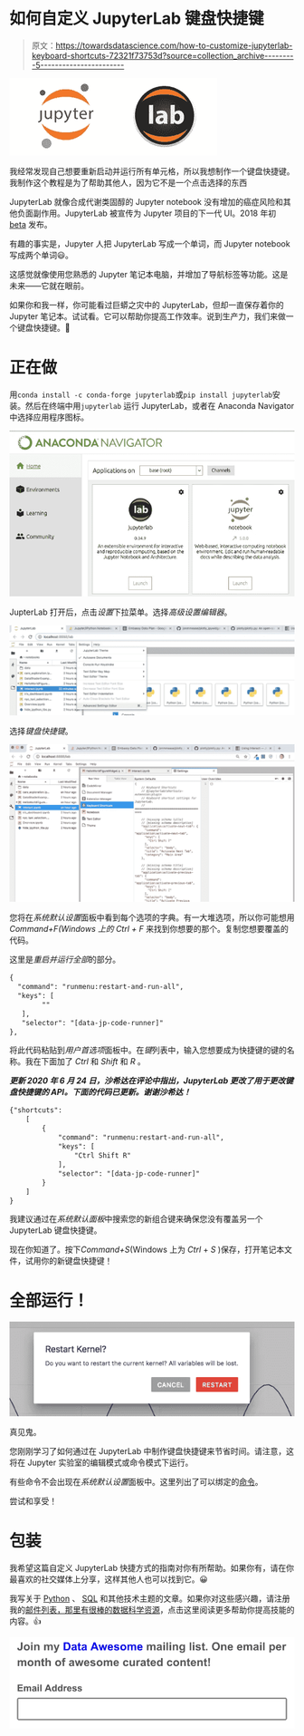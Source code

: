 # 如何自定义 JupyterLab 键盘快捷键

> 原文：<https://towardsdatascience.com/how-to-customize-jupyterlab-keyboard-shortcuts-72321f73753d?source=collection_archive---------5----------------------->

![](img/6c64583a24a706ce929d51f053685554.png)

我经常发现自己想要重新启动并运行所有单元格，所以我想制作一个键盘快捷键。我制作这个教程是为了帮助其他人，因为它不是一个点击选择的东西

JupyterLab 就像合成代谢类固醇的 Jupyter notebook 没有增加的癌症风险和其他负面副作用。JupyterLab 被宣传为 Jupyter 项目的下一代 UI。2018 年初 [beta](https://blog.jupyter.org/jupyterlab-is-ready-for-users-5a6f039b8906) 发布。

有趣的事实是，Jupyter 人把 JupyterLab 写成一个单词，而 Jupyter notebook 写成两个单词😃。

这感觉就像使用您熟悉的 Jupyter 笔记本电脑，并增加了导航标签等功能。这是未来——它就在眼前。

如果你和我一样，你可能看过巨蟒之灾中的 JupyterLab，但却一直保存着你的 Jupyter 笔记本。试试看。它可以帮助你提高工作效率。说到生产力，我们来做一个键盘快捷键。🚀

# 正在做

用`conda install -c conda-forge jupyterlab`或`pip install jupyterlab`安装。然后在终端中用`jupyterlab` 运行 JupyterLab，或者在 Anaconda Navigator 中选择应用程序图标。

![](img/4036e12135d884fd3f7d68958f1243d4.png)

JupterLab 打开后，点击*设置*下拉菜单。选择*高级设置编辑器*。

![](img/2251c7199fcf5620005b929bc9d6ac08.png)

选择*键盘快捷键*。

![](img/4496477120600c721c071a4c9d637b41.png)

您将在*系统默认设置*面板中看到每个选项的字典。有一大堆选项，所以你可能想用*Command+F(Windows 上的 Ctrl + F* 来找到你想要的那个。复制您想要覆盖的代码。

这里是*重启并运行全部*的部分。

```
{
  "command": "runmenu:restart-and-run-all",
  "keys": [
        ""
   ],
   "selector": "[data-jp-code-runner]"
},
```

将此代码粘贴到*用户首选项*面板中。在*键*列表中，输入您想要成为快捷键的键的名称。我在下面加了 *Ctrl* 和 *Shift* 和 *R* 。

***更新 2020 年 6 月 24 日，沙希达在评论中指出，JupyterLab 更改了用于更改键盘快捷键的 API。下面的代码已更新。谢谢沙希达！***

```
{"shortcuts": 
    [
        {
            "command": "runmenu:restart-and-run-all",
            "keys": [
                "Ctrl Shift R"
            ],
            "selector": "[data-jp-code-runner]"
        }
    ]
}
```

我建议通过在*系统默认面板*中搜索您的新组合键来确保您没有覆盖另一个 JupyterLab 键盘快捷键。

现在你知道了。按下*Command+S*(Windows 上为 *Ctrl* + *S* )保存，打开笔记本文件，试用你的新键盘快捷键！

# 全部运行！

![](img/40f1238104d097018f54e294b93cca7a.png)

真见鬼。

您刚刚学习了如何通过在 JupyterLab 中制作键盘快捷键来节省时间。请注意，这将在 Jupyter 实验室的编辑模式或命令模式下运行。

有些命令不会出现在*系统默认设置*面板中。这里列出了可以绑定的[命令](https://github.com/jupyterlab/jupyterlab/issues/5371)。

尝试和享受！

# 包装

我希望这篇自定义 JupyterLab 快捷方式的指南对你有所帮助。如果你有，请在你最喜欢的社交媒体上分享，这样其他人也可以找到它。😀

我写关于 [Python](https://memorablepython.com) 、 [SQL](https://memorablesql.com) 和其他技术主题的文章。如果你对这些感兴趣，请注册我的[邮件列表，那里有很棒的数据科学资源](https://dataawesome.com)，点击这里阅读更多帮助你提高技能的内容。👍

[![](img/ba32af1aa267917812a85c401d1f7d29.png)](https://dataawesome.com)
